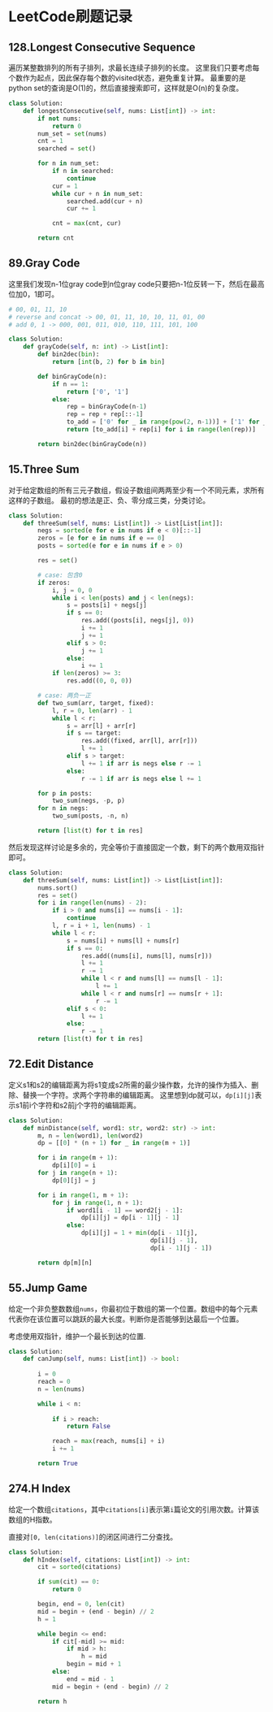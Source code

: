 # LeetCode刷题记录

## 128.Longest Consecutive Sequence

遍历某整数排列的所有子排列，求最长连续子排列的长度。
这里我们只要考虑每个数作为起点，因此保存每个数的visited状态，避免重复计算。
最重要的是python set的查询是O(1)的，然后直接搜索即可，这样就是O(n)的复杂度。

```python
class Solution:
    def longestConsecutive(self, nums: List[int]) -> int:
        if not nums:
            return 0
        num_set = set(nums)
        cnt = 1
        searched = set()

        for n in num_set:
            if n in searched:
                continue
            cur = 1
            while cur + n in num_set:
                searched.add(cur + n)
                cur += 1

            cnt = max(cnt, cur)

        return cnt
```

## 89.Gray Code

这里我们发现n-1位gray code到n位gray code只要把n-1位反转一下，然后在最高位加0，1即可。

```python
# 00, 01, 11, 10
# reverse and concat -> 00, 01, 11, 10, 10, 11, 01, 00
# add 0, 1 -> 000, 001, 011, 010, 110, 111, 101, 100

class Solution:
    def grayCode(self, n: int) -> List[int]:
        def bin2dec(bin):
            return [int(b, 2) for b in bin]

        def binGrayCode(n):
            if n == 1:
                return ['0', '1']
            else:
                rep = binGrayCode(n-1)
                rep = rep + rep[::-1]
                to_add = ['0' for _ in range(pow(2, n-1))] + ['1' for _ in range(pow(2, n-1))]
                return [to_add[i] + rep[i] for i in range(len(rep))]

        return bin2dec(binGrayCode(n))
```

## 15.Three Sum

对于给定数组的所有三元子数组，假设子数组间两两至少有一个不同元素，求所有这样的子数组。
最初的想法是正、负、零分成三类，分类讨论。

```python
class Solution:
    def threeSum(self, nums: List[int]) -> List[List[int]]:
        negs = sorted(e for e in nums if e < 0)[::-1]
        zeros = [e for e in nums if e == 0]
        posts = sorted(e for e in nums if e > 0)

        res = set()

        # case: 包含0
        if zeros:
            i, j = 0, 0
            while i < len(posts) and j < len(negs):
                s = posts[i] + negs[j]
                if s == 0:
                    res.add((posts[i], negs[j], 0))
                    i += 1
                    j += 1
                elif s > 0:
                    j += 1
                else:
                    i += 1
            if len(zeros) >= 3:
                res.add((0, 0, 0))

        # case: 两负一正
        def two_sum(arr, target, fixed):
            l, r = 0, len(arr) - 1
            while l < r:
                s = arr[l] + arr[r]
                if s == target:
                    res.add((fixed, arr[l], arr[r]))
                    l += 1
                elif s > target:
                    l += 1 if arr is negs else r -= 1
                else:
                    r -= 1 if arr is negs else l += 1

        for p in posts:
            two_sum(negs, -p, p)
        for n in negs:
            two_sum(posts, -n, n)

        return [list(t) for t in res]
```

然后发现这样讨论是多余的，完全等价于直接固定一个数，剩下的两个数用双指针即可。

```python
class Solution:
    def threeSum(self, nums: List[int]) -> List[List[int]]:
        nums.sort()
        res = set()
        for i in range(len(nums) - 2):
            if i > 0 and nums[i] == nums[i - 1]:
                continue  
            l, r = i + 1, len(nums) - 1
            while l < r:
                s = nums[i] + nums[l] + nums[r]
                if s == 0:
                    res.add((nums[i], nums[l], nums[r]))
                    l += 1
                    r -= 1
                    while l < r and nums[l] == nums[l - 1]:  
                        l += 1
                    while l < r and nums[r] == nums[r + 1]:
                        r -= 1
                elif s < 0:
                    l += 1
                else:
                    r -= 1
        return [list(t) for t in res]
```

## 72.Edit Distance

定义s1和s2的编辑距离为将s1变成s2所需的最少操作数，允许的操作为插入、删除、替换一个字符。求两个字符串的编辑距离。
这里想到dp就可以，`dp[i][j]`表示s1前i个字符和s2前j个字符的编辑距离。

```python
class Solution:
    def minDistance(self, word1: str, word2: str) -> int:
        m, n = len(word1), len(word2)
        dp = [[0] * (n + 1) for _ in range(m + 1)]

        for i in range(m + 1):
            dp[i][0] = i
        for j in range(n + 1):
            dp[0][j] = j

        for i in range(1, m + 1):
            for j in range(1, n + 1):
                if word1[i - 1] == word2[j - 1]:
                    dp[i][j] = dp[i - 1][j - 1]
                else:
                    dp[i][j] = 1 + min(dp[i - 1][j],
                                       dp[i][j - 1],
                                       dp[i - 1][j - 1])

        return dp[m][n]
```

## 55.Jump Game

给定一个非负整数数组`nums`，你最初位于数组的第一个位置。数组中的每个元素代表你在该位置可以跳跃的最大长度。判断你是否能够到达最后一个位置。

考虑使用双指针，维护一个最长到达的位置.

```python
class Solution:
    def canJump(self, nums: List[int]) -> bool:
        
        i = 0
        reach = 0
        n = len(nums)

        while i < n:
            
            if i > reach:
                return False

            reach = max(reach, nums[i] + i)
            i += 1

        return True
```

## 274.H Index

给定一个数组`citations`，其中`citations[i]`表示第`i`篇论文的引用次数。计算该数组的H指数。

直接对`[0, len(citations)]`的闭区间进行二分查找。

```python
class Solution:
    def hIndex(self, citations: List[int]) -> int:
        cit = sorted(citations)

        if sum(cit) == 0:
            return 0

        begin, end = 0, len(cit)
        mid = begin + (end - begin) // 2
        h = 1

        while begin <= end:
            if cit[-mid] >= mid:
                if mid > h:
                    h = mid
                begin = mid + 1
            else:
                end = mid - 1
            mid = begin + (end - begin) // 2

        return h
```
